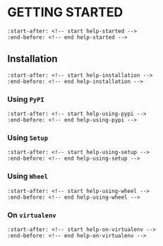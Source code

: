 # GETTING STARTED

```{include} ../README.md
:start-after: <!-- start help-started -->
:end-before: <!-- end help-started -->
```

## Installation

```{include} ../README.md
:start-after: <!-- start help-installation -->
:end-before: <!-- end help-installation -->
```

### Using `PyPI`

```{include} ../README.md
:start-after: <!-- start help-using-pypi -->
:end-before: <!-- end help-using-pypi -->
```

### Using `Setup`

```{include} ../README.md
:start-after: <!-- start help-using-setup -->
:end-before: <!-- end help-using-setup -->
```

### Using `Wheel`

```{include} ../README.md
:start-after: <!-- start help-using-wheel -->
:end-before: <!-- end help-using-wheel -->
```

### On `virtualenv`

```{include} ../README.md
:start-after: <!-- start help-on-virtualenv -->
:end-before: <!-- end help-on-virtualenv -->
```
